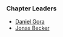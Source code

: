 ### Chapter Leaders

* [Daniel Gora](mailto:danielgora@owasp.org)
* [Jonas Becker](mailto:jonas.becker@owasp.org)
